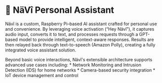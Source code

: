 # 🤖 NäVî Personal Assistant

Nävî is a custom, Raspberry Pi–based AI assistant crafted for personal use and convenience. By leveraging voice activation (“Hey Nävî”), it captures audio input, converts it to text, and processes requests through a GPT-based model to provide intelligent, context-aware responses. Results are then relayed back through text-to-speech (Amazon Polly), creating a fully integrated voice assistant solution.


Beyond basic voice interactions, Nävî's extensible architecture supports advanced use cases including:
      * Network Monitoring and Intrusion Detection (IDS) for home networks
      * Camera-based security integration
      * IoT device management and control

